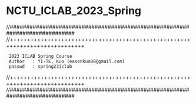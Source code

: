 # NCTU_ICLAB_2023_Spring
//############################################################################
//++++++++++++++++++++++++++++++++++++++++++++++++++++++++++++++++++++++++++++

     2023 ICLAB Spring Course
     Author   : YI-TE, Kuo (easonkuo88@gmail.com)
     passwd   : spring23iclab 
//++++++++++++++++++++++++++++++++++++++++++++++++++++++++++++++++++++++++++++
//############################################################################
